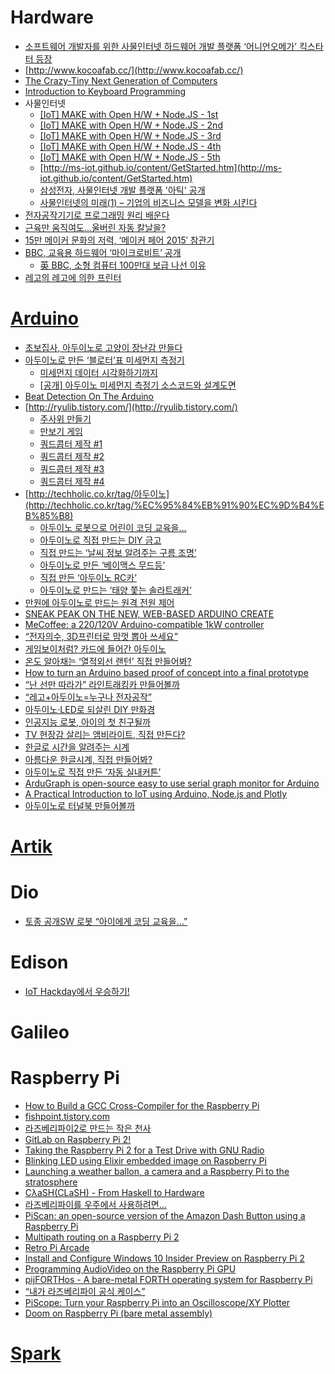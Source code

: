  Hardware
========
* [소프트웨어 개발자를 위한 사물인터넷 하드웨어 개발 플랫폼 ‘어니언오메가’ 킥스타터 등장](http://besuccess.com/2015/04/onion-omega-is-a-hardware-development-platform-designed-specifically-for-software-developer/?utm_source=feedly&utm_medium=rss&utm_campaign=onion-omega-is-a-hardware-development-platform-designed-specifically-for-software-developer)
* [http://www.kocoafab.cc/](http://www.kocoafab.cc/)
* [The Crazy-Tiny Next Generation of Computers](https://medium.com/backchannel/the-crazy-tiny-next-generation-of-computers-17e89e472839)
* [Introduction to Keyboard Programming](https://www.massdrop.com/article/introduction-to-keyboard-programming)
* 사물인터넷
  * [[IoT] MAKE with Open H/W + Node.JS - 1st](http://www.slideshare.net/rippertnt/iot-make-with-open-hw-nodejs-1st)
  * [[IoT] MAKE with Open H/W + Node.JS - 2nd](http://www.slideshare.net/rippertnt/iot-make-with-open-hw-nodejs-2nd)
  * [[IoT] MAKE with Open H/W + Node.JS - 3rd](http://www.slideshare.net/rippertnt/iot-make-with-open-hw-nodejs-3rd)
  * [[IoT] MAKE with Open H/W + Node.JS - 4th](http://www.slideshare.net/rippertnt/iot-make-with-open-hw-nodejs-4th)
  * [[IoT] MAKE with Open H/W + Node.JS - 5th](http://www.slideshare.net/rippertnt/iot-make-with-open-hw-nodejs-5th)
  * [http://ms-iot.github.io/content/GetStarted.htm](http://ms-iot.github.io/content/GetStarted.htm)
  * [삼성전자, 사물인터넷 개발 플랫폼 '아틱' 공개](http://www.huffingtonpost.kr/2015/05/13/story_n_7271038.html)
  * [사물인터넷의 미래(1) – 기업의 비즈니스 모델을 변화 시킨다](http://www.venturesquare.net/585921)
* [전자공작기기로 프로그래밍 원리 배운다](http://techholic.co.kr/archives/33574)
* [근육만 움직여도…울버린 자동 칼날을?](http://techholic.co.kr/archives/34258)
* [15만 메이커 문화의 저력, ‘메이커 페어 2015′ 참관기](http://besuccess.com/2015/06/maker-faire-bay-area-2015/?utm_source=feedly&utm_medium=rss&utm_campaign=maker-faire-bay-area-2015)
* [BBC, 교육용 하드웨어 ‘마이크로비트’ 공개](http://www.bloter.net/archives/231901)
  * [英 BBC, 소형 컴퓨터 100만대 보급 나선 이유](http://techholic.co.kr/archives/36511)
* [레고의 레고에 의한 프린터](http://techholic.co.kr/archives/36151)

# [Arduino](http://www.arduino.cc)
* [초보집사, 아두이노로 고양이 장난감 만들다](http://www.bloter.net/archives/225070)
* [아두이노로 만든 ‘블로터’표 미세먼지 측정기](http://www.bloter.net/archives/225362)
  * [미세먼지 데이터 시각화하기까지](http://www.bloter.net/archives/225455)
  * [[공개] 아두이노 미세먼지 측정기 소스코드와 설계도면](http://www.bloter.net/archives/225462)
* [Beat Detection On The Arduino](http://dpeckett.com/beat-detection-on-the-arduino)
* [http://ryulib.tistory.com/](http://ryulib.tistory.com/)
  * [주사위 만들기](http://ryulib.tistory.com/370)
  * [만보기 게임](http://ryulib.tistory.com/372)
  * [쿼드콥터 제작 #1](http://ryulib.tistory.com/376)
  * [쿼드콥터 제작 #2](http://ryulib.tistory.com/377)
  * [쿼드콥터 제작 #3](http://ryulib.tistory.com/378)
  * [쿼드콥터 제작 #4](http://ryulib.tistory.com/379)
* [http://techholic.co.kr/tag/아두이노](http://techholic.co.kr/tag/%EC%95%84%EB%91%90%EC%9D%B4%EB%85%B8)
  * [아두이노 로봇으로 어린이 코딩 교육을…](http://techholic.co.kr/archives/32378)
  * [아두이노로 직접 만드는 DIY 금고](http://techholic.co.kr/archives/32457)
  * [직접 만드는 ‘날씨 정보 알려주는 구름 조명’](http://techholic.co.kr/archives/32716)
  * [아두이노로 만든 ‘베이맥스 무드등’](http://techholic.co.kr/archives/33005)
  * [직접 만든 ‘아두이노 RC카’](http://techholic.co.kr/archives/33449)
  * [아두이노로 만드는 ‘태양 쫓는 솔라트래커’](http://techholic.co.kr/archives/33803)
* [만원에 아두이노로 만드는 원격 전원 제어](http://angeliot.blogspot.kr/2015/05/blog-post.html?spref=fb)
* [SNEAK PEAK ON THE NEW, WEB-BASED ARDUINO CREATE](http://blog.arduino.cc/2015/05/05/sneak-peak-arduino-create/)
* [MeCoffee: a 220/120V Arduino-compatible 1kW controller](https://mecoffee.nl/)
* [“전자의수, 3D프린터로 맘껏 뽑아 쓰세요”](http://www.bloter.net/archives/228707)
* [게임보이처럼? 카드에 들어간 아두이노](http://techholic.co.kr/archives/33403)
* [온도 알아채는 ‘열적외선 랜턴’ 직접 만들어봐?](http://techholic.co.kr/archives/34209)
* [How to turn an Arduino based proof of concept into a final prototype](http://digitaljunky.io/how-to-turn-an-arduino-based-proof-of-concept-into-a-final-prototype/)
* [“난 선만 따라가” 라인트래킹카 만들어볼까](http://techholic.co.kr/archives/34544)
* [“레고+아두이노=누구나 전자공작”](http://techholic.co.kr/archives/35110)
* [아두이노·LED로 되살린 DIY 만화경](http://techholic.co.kr/archives/35307)
* [인공지능 로봇, 아이의 첫 친구될까](http://techholic.co.kr/archives/35592)
* [TV 현장감 살리는 앰비라이트, 직접 만든다?](http://techholic.co.kr/archives/35744)
* [한글로 시간을 알려주는 시계](http://www.earlyadopter.co.kr/59409)
* [아름다운 한글시계, 직접 만들어봐?](http://techholic.co.kr/archives/36180)
* [아두이노로 직접 만든 ‘자동 실내커튼’](http://techholic.co.kr/archives/36393)
* [ArduGraph is open-source easy to use serial graph monitor for Arduino](http://www.open-electronics.org/guest_projects/ardugraph/)
* [A Practical Introduction to IoT using Arduino, Node.js and Plotly](http://adilmoujahid.com/posts/2015/07/practical-introduction-iot-arduino-nodejs-plotly/)
* [아두이노로 터널북 만들어볼까](http://techholic.co.kr/archives/36908)

# [Artik](https://www.artik.io/)

# Dio
* [토종 공개SW 로봇 “아이에게 코딩 교육을…”](http://techholic.co.kr/archives/33041)

# Edison
* [IoT Hackday에서 우승하기!](http://readme.skplanet.com/?p=10590)

# Galileo

# Raspberry Pi
* [How to Build a GCC Cross-Compiler for the Raspberry Pi](http://blog.felipe.rs/2015/01/20/how-to-build-a-gcc-cross-compiler-for-the-raspberrypi/)
* [fishpoint.tistory.com](http://fishpoint.tistory.com/category/%EA%B0%9C%EB%B0%9C%EC%9E%90/Raspberry%20Pi)
* [라즈베리파이2로 만드는 작은 천사](http://angeliot.blogspot.kr/2015/04/2.html?spref=fb)
* [GitLab on Raspberry Pi 2!](https://about.gitlab.com/2015/04/21/gitlab-on-raspberry-pi-2/?utm_source=GitLab.com+users&utm_campaign=65387cce01-GitLab_Weekly_Newsletter&utm_medium=email&utm_term=0_dbcec3e7a9-65387cce01-107863641?utm_source=GitLab.com+users&utm_campaign=65387cce01-GitLab_Weekly_Newsletter&utm_medium=email&utm_term=0_dbcec3e7a9-65387cce01-107863641)
* [Taking the Raspberry Pi 2 for a Test Drive with GNU Radio](http://www.rs-online.com/designspark/electronics/eng/blog/taking-the-raspberry-pi-2-for-a-test-drive-with-gnu-radio-2)
* [Blinking LED using Elixir embedded image on Raspberry Pi](http://www.zohaib.me/blinking-led-using-elixir-embedded-image-for-raspberry-pi/)
* [Launching a weather ballon, a camera and a Raspberry Pi to the stratosphere](https://blog.pinterjann.is/?p=504)
* [CλaSH(CLaSH) - From Haskell to Hardware](http://www.clash-lang.org/)
* [라즈베리파이를 우주에서 사용하려면…](http://techholic.co.kr/archives/34048)
* [PiScan: an open-source version of the Amazon Dash Button using a Raspberry Pi](http://denis.papathanasiou.org/2015/05/30/piscan-an-open-source-version-of-the-amazon-dash-button-using-a-raspberry-pi/)
* [Multipath routing on a Raspberry Pi 2](http://www.whizzy.org/2015/05/multipathrouting-rasppi2/)
* [Retro Pi Arcade](http://timleland.com/retro-arcade/)
* [Install and Configure Windows 10 Insider Preview on Raspberry Pi 2](https://www.thurrott.com/windows/windows-10/3492/install-and-configure-windows-10-insider-preview-on-raspberry-pi-2?utm_medium=twitter&utm_source=twitterfeed)
* [Programming AudioVideo on the Raspberry Pi GPU](http://jan.newmarch.name/RPi/)
* [pijFORTHos - A bare-metal FORTH operating system for Raspberry Pi](https://github.com/organix/pijFORTHos)
* [“내가 라즈베리파이 공식 케이스”](http://techholic.co.kr/archives/35245)
* [PiScope: Turn your Raspberry Pi into an Oscilloscope/XY Plotter](https://github.com/ankitaggarwal011/PiScope)
* [Doom on Raspberry Pi (bare metal assembly)](https://www.youtube.com/watch?v=jeHtktKtGYQ)

# [Spark](http://www.spark.io)